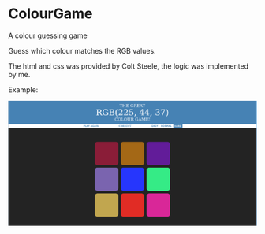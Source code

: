 # ColourGame
A colour guessing game

Guess which colour matches the RGB values.

The html and css was provided by Colt Steele, the logic was implemented by me.

Example:

![enter image description here](./ColourGame.png)